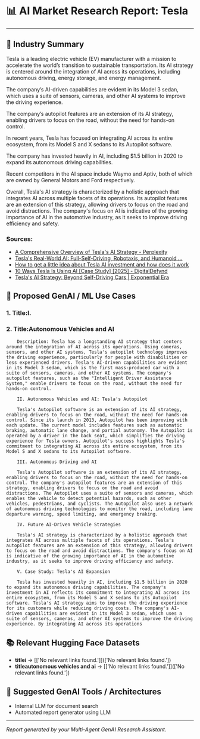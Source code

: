# 📊 AI Market Research Report: **Tesla**

---

## 🧠 Industry Summary
Tesla is a leading electric vehicle (EV) manufacturer with a mission to accelerate the world’s transition to sustainable transportation. Its AI strategy is centered around the integration of AI across its operations, including autonomous driving, energy storage, and energy management.

The company’s AI-driven capabilities are evident in its Model 3 sedan, which uses a suite of sensors, cameras, and other AI systems to improve the driving experience.

The company’s autopilot features are an extension of its AI strategy, enabling drivers to focus on the road, without the need for hands-on control.

In recent years, Tesla has focused on integrating AI across its entire ecosystem, from its Model S and X sedans to its Autopilot software.

The company has invested heavily in AI, including $1.5 billion in 2020 to expand its autonomous driving capabilities.

Recent competitors in the AI space include Waymo and Aptiv, both of which are owned by General Motors and Ford respectively.

Overall, Tesla's AI strategy is characterized by a holistic approach that integrates AI across multiple facets of its operations. Its autopilot features are an extension of this strategy, allowing drivers to focus on the road and avoid distractions. The company's focus on AI is indicative of the growing importance of AI in the automotive industry, as it seeks to improve driving efficiency and safety.

### Sources:
- [A Comprehensive Overview of Tesla's AI Strategy - Perplexity](https://www.perplexity.ai/page/a-comprehensive-overview-of-te-cPPS1ydpRxKtSndmn9.w3g)
- [Tesla's Real-World AI: Full-Self-Driving, Robotaxis, and Humanoid ...](https://publishing.insead.edu/case/teslas-real-world-ai-full-self-driving-robotaxis-and-humanoid-robots)
- [How to get a little idea about Tesla AI investment and how does it work](https://www.quora.com/How-do-I-get-a-little-idea-about-Tesla-AI-investment-and-how-does-it-work)
- [10 Ways Tesla Is Using AI [Case Study] [2025] - DigitalDefynd](https://digitaldefynd.com/IQ/tesla-using-ai-case-study/)
- [Tesla's AI Strategy: Beyond Self-Driving Cars | Exponential Era](https://medium.com/exponential-era/teslas-ai-strategy-beyond-self-driving-cars-610779562bf0)

## 🚀 Proposed GenAI / ML Use Cases
### 1. Title:I.

### 2. Title:Autonomous Vehicles and AI
        
        Description: Tesla has a longstanding AI strategy that centers around the integration of AI across its operations. Using cameras, sensors, and other AI systems, Tesla's autopilot technology improves the driving experience, particularly for people with disabilities or less experienced drivers. Tesla's AI-driven capabilities are evident in its Model 3 sedan, which is the first mass-produced car with a suite of sensors, cameras, and other AI systems. The company's autopilot features, such as the "Intelligent Driver Assistance System," enable drivers to focus on the road, without the need for hands-on control. 
        
        II. Autonomous Vehicles and AI: Tesla's Autopilot
        
        Tesla's Autopilot software is an extension of its AI strategy, enabling drivers to focus on the road, without the need for hands-on control. Since its launch in 2013, Autopilot has been improving with each update. The current model includes features such as automatic braking, automatic lane change, and partial autonomy. The Autopilot is operated by a driver in the back seat, which simplifies the driving experience for Tesla owners. Autopilot's success highlights Tesla's commitment to integrating AI across its entire ecosystem, from its Model S and X sedans to its Autopilot software. 
        
        III. Autonomous Driving and AI
        
        Tesla's Autopilot software is an extension of its AI strategy, enabling drivers to focus on the road, without the need for hands-on control. The company's autopilot features are an extension of this strategy, enabling drivers to focus on the road and avoid distractions. The Autopilot uses a suite of sensors and cameras, which enables the vehicle to detect potential hazards, such as other vehicles, pedestrians, and cyclists. The Autopilot also uses a network of autonomous driving technologies to monitor the road, including lane departure warning, speed limiting, and emergency braking. 
        
        IV. Future AI-Driven Vehicle Strategies
        
        Tesla's AI strategy is characterized by a holistic approach that integrates AI across multiple facets of its operations. Tesla's autopilot features are an extension of this strategy, allowing drivers to focus on the road and avoid distractions. The company's focus on AI is indicative of the growing importance of AI in the automotive industry, as it seeks to improve driving efficiency and safety. 
        
        V. Case Study: Tesla's AI Expansion
        
        Tesla has invested heavily in AI, including $1.5 billion in 2020 to expand its autonomous driving capabilities. The company's investment in AI reflects its commitment to integrating AI across its entire ecosystem, from its Model S and X sedans to its Autopilot software. Tesla's AI strategy aims to improve the driving experience for its customers while reducing driving costs. The company's AI-driven capabilities are evident in its Model 3 sedan, which uses a suite of sensors, cameras, and other AI systems to improve the driving experience. By integrating AI across its operations

## 📚 Relevant Hugging Face Datasets
- **titlei** → [['No relevant links found.']](['No relevant links found.'])
- **titleautonomous vehicles and ai** → [['No relevant links found.']](['No relevant links found.'])

## 🧩 Suggested GenAI Tools / Architectures
- Internal LLM for document search
- Automated report generator using LLM
---
_Report generated by your Multi-Agent GenAI Research Assistant._
